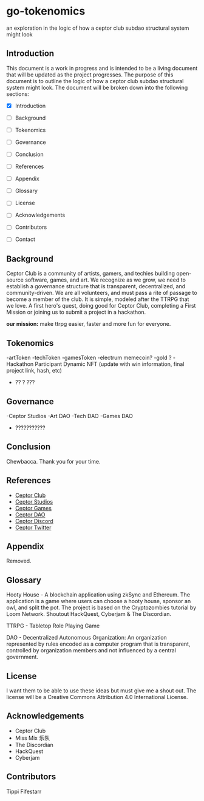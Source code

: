 # go-tokenomics
an exploration in the logic of how a ceptor club subdao structural system might look

## Introduction

This document is a work in progress and is intended to be a living document that will be updated as the project progresses. The purpose of this document is to outline the logic of how a ceptor club subdao structural system might look. The document will be broken down into the following sections:

- [x] Introduction
- [ ] Background
- [ ] Tokenomics
- [ ] Governance
- [ ] Conclusion
- [ ] References
- [ ] Appendix
- [ ] Glossary
- [ ] License
- [ ] Acknowledgements
- [ ] Contributors
- [ ] Contact
  

## Background

Ceptor Club is a community of artists, gamers, and techies building open-source software, games, and art. 
We recognize as we grow, we need to establish a governance structure that is transparent, decentralized, and community-driven.
We are all volunteers, and must pass a rite of passage to become a member of the club. It is simple, modeled after the TTRPG that we love.  A first hero's quest, doing good for Ceptor Club, completing a First Mission or joining us to submit a project in a hackathon. 

**our mission:** make ttrpg easier, faster and more fun for everyone. 

## Tokenomics

-artToken
-techToken
-gamesToken
-electrum memecoin?
-gold ?
-Hackathon Participant Dynamic NFT (update with win information, final project link, hash, etc)
- ?? ? ???

## Governance

-Ceptor Studios
-Art DAO
-Tech DAO
-Games DAO
- ???????????

## Conclusion

Chewbacca.  Thank you for your time.

## References

- [Ceptor Club](https://www.ceptor.club)
- [Ceptor Studios](https://www.ceptor.studio)
- [Ceptor Games](https://www.ceptor.games)
- [Ceptor DAO](https://www.ceptor.club/dao)
- [Ceptor Discord](https://www.youtube.com/watch?v=dQw4w9WgXcQ)
- [Ceptor Twitter](https://twitter.com/ceptorclub)

## Appendix

Removed.

## Glossary

Hooty House - A blockchain application using zkSync and Ethereum. The application is a game where users can choose a hooty house, sponsor an owl, and split the pot. The project is based on the Cryptozombies tutorial by Loom Network. Shoutout HackQuest, Cyberjam & The Discordian.

TTRPG - Tabletop Role Playing Game

DAO - Decentralized Autonomous Organization: An organization represented by rules encoded as a computer program that is transparent, controlled by organization members and not influenced by a central government.

## License

I want them to be able to use these ideas but must give me a shout out. The license will be a Creative Commons Attribution 4.0 International License.

## Acknowledgements

- Ceptor Club
- Miss Mix 乐队
- The Discordian
- HackQuest
- Cyberjam

## Contributors

Tippi Fifestarr


